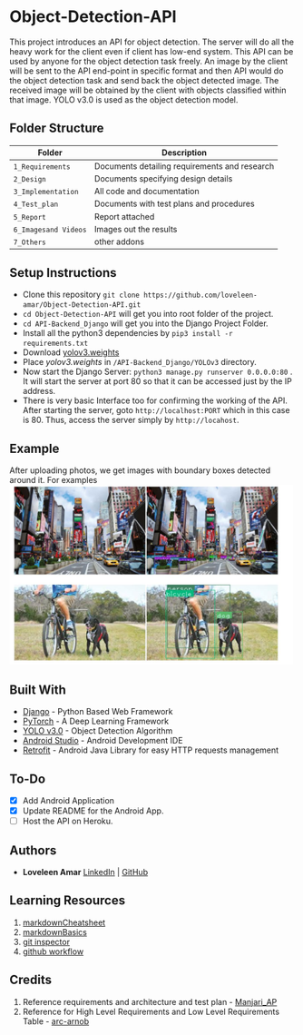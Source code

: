 # Object-Detection-API

This project introduces an API for object detection. The server will do all the heavy work for the client even if client has low-end system. This API can be used by anyone for the object detection task freely. 
An image by the client will be sent to the API end-point in specific format and then API would do the object detection task and send back the object detected image. The received image will be obtained by the client with objects classified within that image. YOLO v3.0 is used as the object detection model.

## Folder Structure
Folder             | Description
-------------------| -----------------------------------------
`1_Requirements`   | Documents detailing requirements and research
`2_Design`         | Documents specifying design details
`3_Implementation` | All code and documentation
`4_Test_plan`      | Documents with test plans and procedures
`5_Report`                | Report attached
`6_Imagesand Videos`      | Images out the results
`7_Others`                | other addons


## Setup Instructions

* Clone this repository `git clone https://github.com/loveleen-amar/Object-Detection-API.git`
* `cd Object-Detection-API`  will get you into root folder of the project.
* `cd API-Backend_Django` will get you into the Django Project Folder.
* Install all the python3 dependencies by `pip3 install -r requirements.txt`
* Download [yolov3.weights](https://pjreddie.com/media/files/yolov3.weights)
* Place *yolov3.weights* in `/API-Backend_Django/YOLOv3` directory. 
* Now start the Django Server: `python3 manage.py runserver 0.0.0.0:80` . It will start the server at port 80 so that it can be accessed just by the IP address.
* There is very basic Interface too for confirming the working of the API. After starting the server, goto `http://localhost:PORT` which in this case is 80. Thus, access the server simply by `http://locahost`.

## Example

After uploading photos, we get images with boundary boxes detected around it. For examples
<img src="https://github.com/loveleen-amar/LTTS-SDLC-UNIT/blob/main/output.JPG" width="500">



## Built With
* [Django](https://www.djangoproject.com/) - Python Based Web Framework
* [PyTorch](https://pytorch.org/) - A Deep Learning Framework
* [YOLO v3.0](https://pjreddie.com/yolo/) - Object Detection Algorithm
* [Android Studio](https://developer.android.com/studio) - Android Development IDE
* [Retrofit](https://github.com/square/retrofit) - Android Java Library for easy HTTP requests management


## To-Do
* [X] Add Android Application
* [X] Update README for the Android App.
* [ ] Host the API on Heroku.

## Authors
* **Loveleen Amar** [LinkedIn](https://www.linkedin.com/in/loveleen-amar/) | [GitHub](https://github.com/loveleen-amar)



## Learning Resources
1. [markdownCheatsheet](https://github.com/adam-p/markdown-here/wiki/Markdown-Cheatsheet)
2. [markdownBasics](https://guides.github.com/features/mastering-markdown/)
3. [git inspector](https://github.com/ejwa/gitinspector.git)
4. [github workflow](https://docs.github.com/en/actions/learn-github-action)

## Credits

1. Reference requirements and architecture and test plan - [Manjari_AP](https://github.com/256152/Mini_Project_1_April_2021.git)
2. Reference for High Level Requirements and Low Level Requirements Table - [arc-arnob](https://github.com/arc-arnob/LnT_Mini_Project.git)


